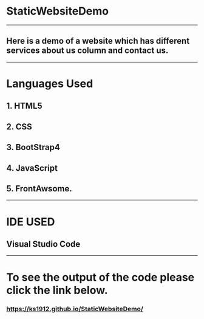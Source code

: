 # StaticWebsiteDemo

---------------------------------------------------------------------------------------------------

## Here is a demo of a website which has different services about us column and contact us.
--------------------------------------------------------------------------------------------------
# Languages Used

## 1. HTML5
## 2. CSS
## 3. BootStrap4
## 4. JavaScript
## 5. FrontAwsome.

-----------------------------------------------------------------------------------------------------

# IDE USED

## Visual Studio Code

-----------------------------------------------------------------------------------------------------

# To see the output of the code please click the link below.
### https://ks1912.github.io/StaticWebsiteDemo/

